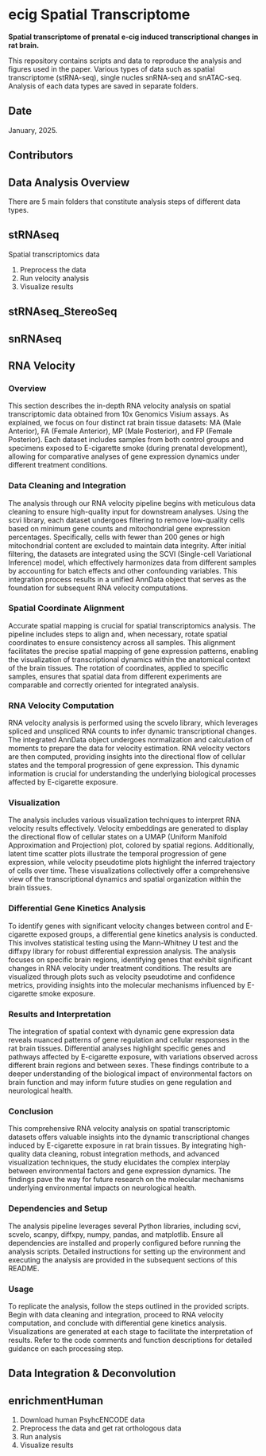 # ecig Spatial Transcriptome
**Spatial transcriptome of prenatal e-cig induced transcriptional changes in rat brain.**

This repository contains scripts and data to reproduce the analysis and figures used in the paper.
Various types of data such as spatial transcriptome (stRNA-seq), single nucles snRNA-seq and snATAC-seq.
Analysis of each data types are saved in separate folders.

## Date
January, 2025.

## Contributors

## Data Analysis Overview
There are 5 main folders that constitute analysis steps of different data types.

## **stRNAseq** 
Spatial transcriptomics data
1. Preprocess the data
2. Run velocity analysis
3. Visualize results

## **stRNAseq_StereoSeq**

## **snRNAseq**

## **RNA Velocity**

### Overview
This section describes the in-depth RNA velocity analysis on spatial transcriptomic data obtained from 10x Genomics Visium assays. As explained, we focus on four distinct rat brain tissue datasets: MA (Male Anterior), FA (Female Anterior), MP (Male Posterior), and FP (Female Posterior). Each dataset includes samples from both control groups and specimens exposed to E-cigarette smoke (during prenatal development), allowing for comparative analyses of gene expression dynamics under different treatment conditions. 

### Data Cleaning and Integration
The analysis through our RNA velocity pipeline begins with meticulous data cleaning to ensure high-quality input for downstream analyses. Using the scvi library, each dataset undergoes filtering to remove low-quality cells based on minimum gene counts and mitochondrial gene expression percentages. Specifically, cells with fewer than 200 genes or high mitochondrial content are excluded to maintain data integrity. After initial filtering, the datasets are integrated using the SCVI (Single-cell Variational Inference) model, which effectively harmonizes data from different samples by accounting for batch effects and other confounding variables. This integration process results in a unified AnnData object that serves as the foundation for subsequent RNA velocity computations.

### Spatial Coordinate Alignment
Accurate spatial mapping is crucial for spatial transcriptomics analysis. The pipeline includes steps to align and, when necessary, rotate spatial coordinates to ensure consistency across all samples. This alignment facilitates the precise spatial mapping of gene expression patterns, enabling the visualization of transcriptional dynamics within the anatomical context of the brain tissues. The rotation of coordinates, applied to specific samples, ensures that spatial data from different experiments are comparable and correctly oriented for integrated analysis.

### RNA Velocity Computation
RNA velocity analysis is performed using the scvelo library, which leverages spliced and unspliced RNA counts to infer dynamic transcriptional changes. The integrated AnnData object undergoes normalization and calculation of moments to prepare the data for velocity estimation. RNA velocity vectors are then computed, providing insights into the directional flow of cellular states and the temporal progression of gene expression. This dynamic information is crucial for understanding the underlying biological processes affected by E-cigarette exposure.

### Visualization
The analysis includes various visualization techniques to interpret RNA velocity results effectively. Velocity embeddings are generated to display the directional flow of cellular states on a UMAP (Uniform Manifold Approximation and Projection) plot, colored by spatial regions. Additionally, latent time scatter plots illustrate the temporal progression of gene expression, while velocity pseudotime plots highlight the inferred trajectory of cells over time. These visualizations collectively offer a comprehensive view of the transcriptional dynamics and spatial organization within the brain tissues.

### Differential Gene Kinetics Analysis
To identify genes with significant velocity changes between control and E-cigarette exposed groups, a differential gene kinetics analysis is conducted. This involves statistical testing using the Mann-Whitney U test and the diffxpy library for robust differential expression analysis. The analysis focuses on specific brain regions, identifying genes that exhibit significant changes in RNA velocity under treatment conditions. The results are visualized through plots such as velocity pseudotime and confidence metrics, providing insights into the molecular mechanisms influenced by E-cigarette smoke exposure.

### Results and Interpretation
The integration of spatial context with dynamic gene expression data reveals nuanced patterns of gene regulation and cellular responses in the rat brain tissues. Differential analyses highlight specific genes and pathways affected by E-cigarette exposure, with variations observed across different brain regions and between sexes. These findings contribute to a deeper understanding of the biological impact of environmental factors on brain function and may inform future studies on gene regulation and neurological health.

### Conclusion
This comprehensive RNA velocity analysis on spatial transcriptomic datasets offers valuable insights into the dynamic transcriptional changes induced by E-cigarette exposure in rat brain tissues. By integrating high-quality data cleaning, robust integration methods, and advanced visualization techniques, the study elucidates the complex interplay between environmental factors and gene expression dynamics. The findings pave the way for future research on the molecular mechanisms underlying environmental impacts on neurological health.

### Dependencies and Setup
The analysis pipeline leverages several Python libraries, including scvi, scvelo, scanpy, diffxpy, numpy, pandas, and matplotlib. Ensure all dependencies are installed and properly configured before running the analysis scripts. Detailed instructions for setting up the environment and executing the analysis are provided in the subsequent sections of this README.

### Usage
To replicate the analysis, follow the steps outlined in the provided scripts. Begin with data cleaning and integration, proceed to RNA velocity computation, and conclude with differential gene kinetics analysis. Visualizations are generated at each stage to facilitate the interpretation of results. Refer to the code comments and function descriptions for detailed guidance on each processing step.

## Data Integration & Deconvolution

## **enrichmentHuman**
1. Download human PsyhcENCODE data
2. Preprocess the data and get rat orthologous data
3. Run analysis
4. Visualize results

